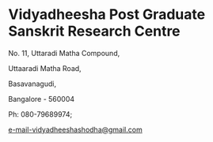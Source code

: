 # Vidyadheesha Post Graduate Sanskrit Research Centre

No. 11, Uttaradi Matha Compound,

Uttaaradi Matha Road,

Basavanagudi, 

Bangalore - 560004 

Ph: 080-79689974; 

e-mail-vidyadheeshashodha@gmail.com

